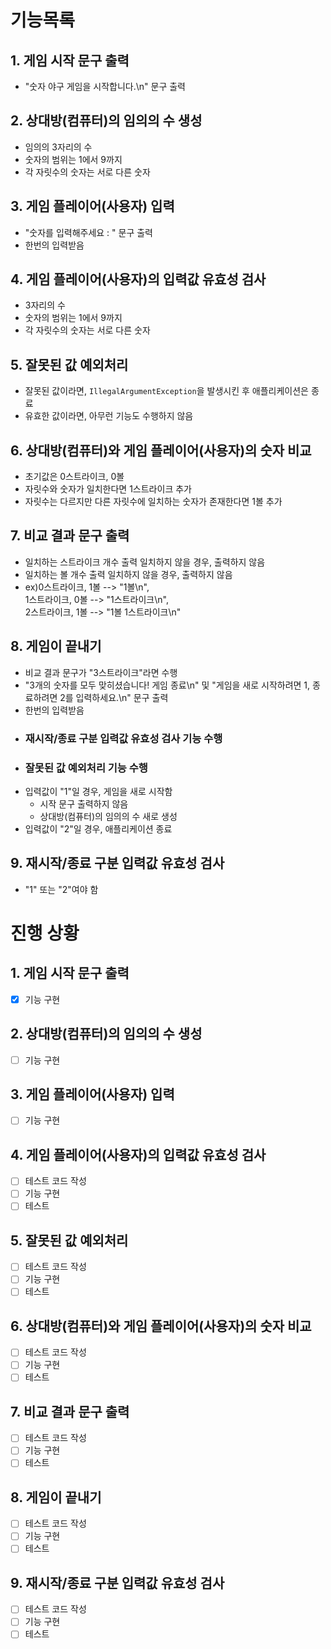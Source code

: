 # 기능목록
## 1. 게임 시작 문구 출력
- "숫자 야구 게임을 시작합니다.\n" 문구 출력
## 2. 상대방(컴퓨터)의 임의의 수 생성
- 임의의 3자리의 수
- 숫자의 범위는 1에서 9까지
- 각 자릿수의 숫자는 서로 다른 숫자
## 3. 게임 플레이어(사용자) 입력
- "숫자를 입력해주세요 : " 문구 출력
- 한번의 입력받음
## 4. 게임 플레이어(사용자)의 입력값 유효성 검사
- 3자리의 수
- 숫자의 범위는 1에서 9까지
- 각 자릿수의 숫자는 서로 다른 숫자
## 5. 잘못된 값 예외처리
- 잘못된 값이라면, `IllegalArgumentException`을 발생시킨 후 애플리케이션은 종료
- 유효한 값이라면, 아무런 기능도 수행하지 않음
## 6. 상대방(컴퓨터)와 게임 플레이어(사용자)의 숫자 비교
- 초기값은 0스트라이크, 0볼
- 자릿수와 숫자가 일치한다면 1스트라이크 추가
- 자릿수는 다르지만 다른 자릿수에 일치하는 숫자가 존재한다면 1볼 추가
## 7. 비교 결과 문구 출력
- 일치하는 스트라이크 개수 출력 일치하지 않을 경우, 출력하지 않음
- 일치하는 볼 개수 출력 일치하지 않을 경우, 출력하지 않음
- ex)0스트라이크, 1볼 --> "1볼\n",  
  1스트라이크, 0볼 --> "1스트라이크\n",  
  2스트라이크, 1볼 --> "1볼 1스트라이크\n"
## 8. 게임이 끝내기
- 비교 결과 문구가 "3스트라이크"라면 수행
- "3개의 숫자를 모두 맞히셨습니다! 게임 종료\n" 및 "게임을 새로 시작하려면 1, 종료하려면 2를 입력하세요.\n" 문구 출력
- 한번의 입력받음
- ### 재시작/종료 구분 입력값 유효성 검사 기능 수행
- ### 잘못된 값 예외처리 기능 수행
- 입력값이 "1"일 경우, 게임을 새로 시작함
  - 시작 문구 출력하지 않음
  - 상대방(컴퓨터)의 임의의 수 새로 생성
- 입력값이 "2"일 경우, 애플리케이션 종료
## 9. 재시작/종료 구분 입력값 유효성 검사
- "1" 또는 "2"여야 함
# 진행 상황
## 1. 게임 시작 문구 출력
- [x] 기능 구현
## 2. 상대방(컴퓨터)의 임의의 수 생성
- [ ] 기능 구현
## 3. 게임 플레이어(사용자) 입력
- [ ] 기능 구현
## 4. 게임 플레이어(사용자)의 입력값 유효성 검사
- [ ] 테스트 코드 작성
- [ ] 기능 구현
- [ ] 테스트
## 5. 잘못된 값 예외처리
- [ ] 테스트 코드 작성
- [ ] 기능 구현
- [ ] 테스트
## 6. 상대방(컴퓨터)와 게임 플레이어(사용자)의 숫자 비교
- [ ] 테스트 코드 작성
- [ ] 기능 구현
- [ ] 테스트
## 7. 비교 결과 문구 출력
- [ ] 테스트 코드 작성
- [ ] 기능 구현
- [ ] 테스트
## 8. 게임이 끝내기
- [ ] 테스트 코드 작성
- [ ] 기능 구현
- [ ] 테스트
## 9. 재시작/종료 구분 입력값 유효성 검사
- [ ] 테스트 코드 작성
- [ ] 기능 구현
- [ ] 테스트